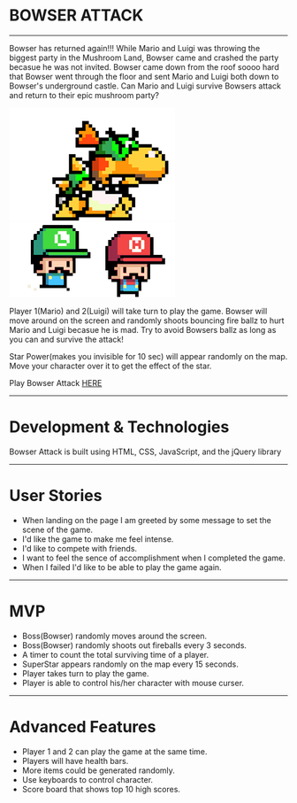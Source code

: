 # **BOWSER ATTACK**
---
Bowser has returned again!!! While Mario and Luigi was throwing the biggest party in the Mushroom Land, Bowser came and crashed the party becasue he was not invited. Bowser came down from the roof soooo hard that Bowser went through the floor and sent Mario and Luigi both down to Bowser's underground castle. Can Mario and Luigi survive Bowsers attack and return to their epic mushroom party?

![](./pictures/titlepagebowsersmall.png) ![](./pictures/titlepagesmall.gif)

Player 1(Mario) and 2(Luigi) will take turn to play the game. Bowser will move around on the screen and randomly shoots bouncing fire ballz to hurt Mario and Luigi becasue he is mad. Try to avoid Bowsers ballz as long as you can and survive the attack!

Star Power(makes you invisible for 10 sec) will appear randomly on the map. Move your character over it to get the effect of the star.

Play Bowser Attack [HERE]()

---
# Development & Technologies

Bowser Attack is built using HTML, CSS, JavaScript, and the jQuery library

---
# User Stories
- When landing on the page I am greeted by some message to set the scene of the game.
- I'd like the game to make me feel intense.
- I'd like to compete with friends.
- I want to feel the sence of accomplishment when I completed the game.
- When I failed I'd like to be able to play the game again.

---
# MVP
- Boss(Bowser) randomly moves around the screen.
- Boss(Bowser) randomly shoots out fireballs every 3 seconds.
- A timer to count the total surviving time of a player.
- SuperStar appears randomly on the map every 15 seconds.
- Player takes turn to play the game.
- Player is able to control his/her character with mouse curser.

---
# Advanced Features
- Player 1 and 2 can play the game at the same time.
- Players will have health bars.
- More items could be generated randomly.
- Use keyboards to control character.
- Score board that shows top 10 high scores.